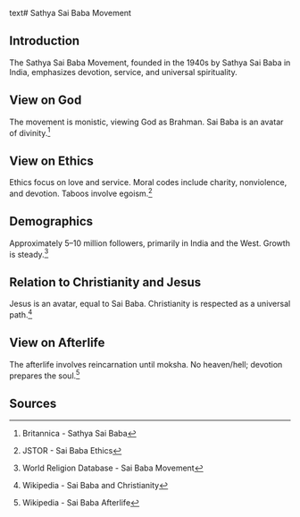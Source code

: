 text# Sathya Sai Baba Movement
## Introduction
The Sathya Sai Baba Movement, founded in the 1940s by Sathya Sai Baba in India, emphasizes devotion, service, and universal spirituality.
## View on God
The movement is monistic, viewing God as Brahman. Sai Baba is an avatar of divinity.[^11]
## View on Ethics
Ethics focus on love and service. Moral codes include charity, nonviolence, and devotion. Taboos involve egoism.[^12]
## Demographics
Approximately 5–10 million followers, primarily in India and the West. Growth is steady.[^13]
## Relation to Christianity and Jesus
Jesus is an avatar, equal to Sai Baba. Christianity is respected as a universal path.[^14]
## View on Afterlife
The afterlife involves reincarnation until moksha. No heaven/hell; devotion prepares the soul.[^15]
## Sources
[^11]: Britannica - Sathya Sai Baba[](https://www.britannica.com/topic/Sathya-Sai-Baba-Movement)
[^12]: JSTOR - Sai Baba Ethics[](https://www.jstor.org/stable/3260849)
[^13]: World Religion Database - Sai Baba Movement[](https://www.worldreligiondatabase.org)
[^14]: Wikipedia - Sai Baba and Christianity[](https://en.wikipedia.org/wiki/Sathya_Sai_Baba_Movement#Christianity)
[^15]: Wikipedia - Sai Baba Afterlife[](https://en.wikipedia.org/wiki/Sathya_Sai_Baba_Movement#Afterlife)
